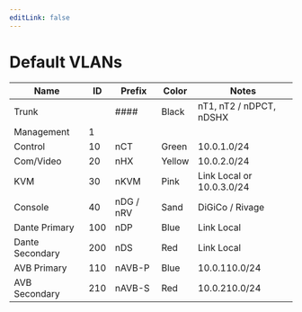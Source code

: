 ```yaml
---
editLink: false
---
```


# Default VLANs

| Name            | ID  | Prefix    | Color  | Notes                     |
| --------------- | --- | --------- | ------ | ------------------------- |
| Trunk           |     | ####      | Black  | nT1, nT2 / nDPCT, nDSHX   |
| Management      | 1   |           |        |                           |
| Control         | 10  | nCT       | Green  | 10.0.1.0/24               |
| Com/Video       | 20  | nHX       | Yellow | 10.0.2.0/24               |
| KVM             | 30  | nKVM      | Pink   | Link Local or 10.0.3.0/24 |
| Console         | 40  | nDG / nRV | Sand   | DiGiCo / Rivage           |
| Dante Primary   | 100 | nDP       | Blue   | Link Local                |
| Dante Secondary | 200 | nDS       | Red    | Link Local                |
| AVB Primary     | 110 | nAVB-P    | Blue   | 10.0.110.0/24             |
| AVB Secondary   | 210 | nAVB-S    | Red    | 10.0.210.0/24             |
